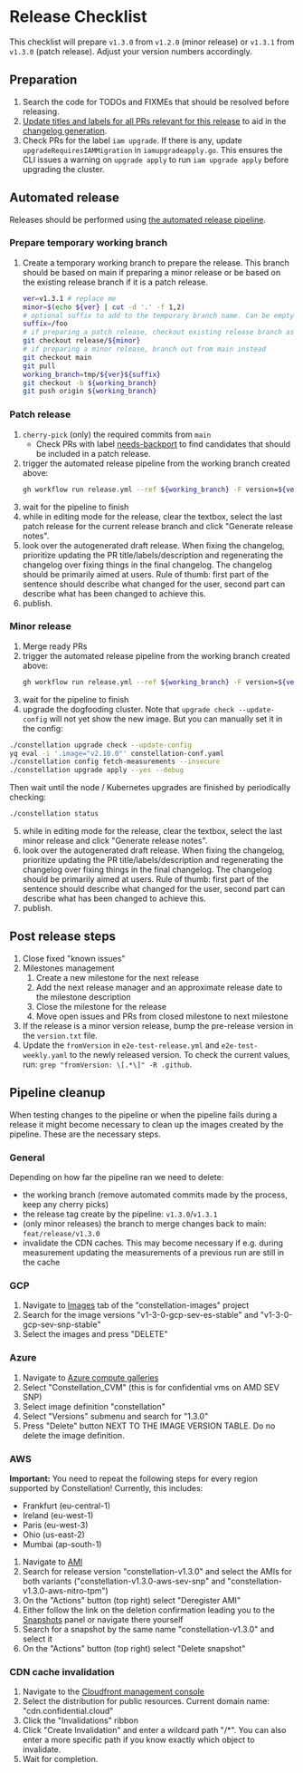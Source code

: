 # Release Checklist

This checklist will prepare `v1.3.0` from `v1.2.0` (minor release) or `v1.3.1` from `v1.3.0` (patch release). Adjust your version numbers accordingly.

## Preparation

1. Search the code for TODOs and FIXMEs that should be resolved before releasing.
2. [Update titles and labels for all PRs relevant for this release](/dev-docs/conventions.md#pr-conventions) to aid in the [changelog generation](/.github/release.yml).
3. Check PRs for the label `iam upgrade`. If there is any, update `upgradeRequiresIAMMigration`  in `iamupgradeapply.go`. This ensures the CLI issues a warning on `upgrade apply` to run `iam upgrade apply` before upgrading the cluster.



## Automated release

Releases should be performed using [the automated release pipeline](https://github.com/edgelesssys/constellation/actions/workflows/release.yml).

### Prepare temporary working branch

1. Create a temporary working branch to prepare the release. This branch should be based on main if preparing a minor release or be based on the existing release branch if it is a patch release.
   ```sh
   ver=v1.3.1 # replace me
   minor=$(echo ${ver} | cut -d '.' -f 1,2)
   # optional suffix to add to the temporary branch name. Can be empty: suffix=
   suffix=/foo
   # if preparing a patch release, checkout existing release branch as base
   git checkout release/${minor}
   # if preparing a minor release, branch out from main instead
   git checkout main
   git pull
   working_branch=tmp/${ver}${suffix}
   git checkout -b ${working_branch}
   git push origin ${working_branch}
   ```


### Patch release

1. `cherry-pick` (only) the required commits from `main`
   * Check PRs with label [needs-backport](https://github.com/edgelesssys/constellation/pulls?q=is%3Apr+is%3Aclosed+label%3A%22needs+backport%22) to find candidates that should be included in a patch release.
2. trigger the automated release pipeline from the working branch created above:
   ```sh
   gh workflow run release.yml --ref ${working_branch} -F version=${ver} -F kind=patch
   ```
3. wait for the pipeline to finish
4. while in editing mode for the release, clear the textbox, select the last patch release for the current release branch and click "Generate release notes".
5. look over the autogenerated draft release. When fixing the changelog, prioritize updating the PR title/labels/description and regenerating the changelog over fixing things in the final changelog. The changelog should be primarily aimed at users. Rule of thumb: first part of the sentence should describe what changed for the user, second part can describe what has been changed to achieve this.
6. publish.
### Minor release

1. Merge ready PRs
2. trigger the automated release pipeline from the working branch created above:
   ```sh
   gh workflow run release.yml --ref ${working_branch} -F version=${ver} -F kind=minor
   ```
3. wait for the pipeline to finish
4. upgrade the dogfooding cluster. Note that `upgrade check --update-config` will not yet show the new image. But you can manually set it in the config:
```sh
./constellation upgrade check --update-config
yq eval -i '.image="v2.10.0"' constellation-conf.yaml
./constellation config fetch-measurements --insecure
./constellation upgrade apply --yes --debug
```
Then wait until the node / Kubernetes upgrades are finished by periodically checking:
```sh
./constellation status
```
5. while in editing mode for the release, clear the textbox, select the last minor release and click "Generate release notes".
6. look over the autogenerated draft release. When fixing the changelog, prioritize updating the PR title/labels/description and regenerating the changelog over fixing things in the final changelog. The changelog should be primarily aimed at users. Rule of thumb: first part of the sentence should describe what changed for the user, second part can describe what has been changed to achieve this.
7. publish.

## Post release steps

1. Close fixed "known issues"
2. Milestones management
   1. Create a new milestone for the next release
   2. Add the next release manager and an approximate release date to the milestone description
   3. Close the milestone for the release
   4. Move open issues and PRs from closed milestone to next milestone
3.  If the release is a minor version release, bump the pre-release version in the `version.txt` file.
4. Update the `fromVersion` in `e2e-test-release.yml` and `e2e-test-weekly.yaml` to the newly released version. To check the current values, run: `grep "fromVersion: \[.*\]" -R .github`.

## Pipeline cleanup

When testing changes to the pipeline or when the pipeline fails during a release it might become necessary to clean up the images created by the pipeline.
These are the necessary steps.

### General

Depending on how far the pipeline ran we need to delete:
- the working branch (remove automated commits made by the process, keep any cherry picks)
- the release tag create by the pipeline: `v1.3.0`/`v1.3.1`
- (only minor releases) the branch to merge changes back to main: `feat/release/v1.3.0`
- invalidate the CDN caches. This may become necessary if e.g. during measurement updating the measurements of a previous run are still in the cache

### GCP
1. Navigate to [Images](https://console.cloud.google.com/compute/images?tab=images&project=constellation-images) tab of the "constellation-images" project
2. Search for the image versions "v1-3-0-gcp-sev-es-stable" and "v1-3-0-gcp-sev-snp-stable"
3. Select the images and press "DELETE" 

### Azure
1. Navigate to [Azure compute galleries](https://portal.azure.com/#view/HubsExtension/BrowseResource/resourceType/Microsoft.Compute%2Fgalleries)
2. Select "Constellation_CVM" (this is for confidential vms on AMD SEV SNP)
3. Select image definition "constellation"
4. Select "Versions" submenu and search for "1.3.0"
5. Press "Delete" button NEXT TO THE IMAGE VERSION TABLE. Do no delete the image definition.

### AWS
**Important:** You need to repeat the following steps for every region supported by Constellation!
Currently, this includes: 
- Frankfurt (eu-central-1)
- Ireland (eu-west-1)
- Paris (eu-west-3)
- Ohio (us-east-2)
- Mumbai (ap-south-1) 

1. Navigate to [AMI](https://eu-central-1.console.aws.amazon.com/ec2/home?region=eu-central-1#Images:visibility=owned-by-me)
2. Search for release version "constellation-v1.3.0" and select the AMIs for both variants ("constellation-v1.3.0-aws-sev-snp" and "constellation-v1.3.0-aws-nitro-tpm")
3. On the "Actions" button (top right) select "Deregister AMI"
4. Either follow the link on the deletion confirmation leading you to the [Snapshots](https://eu-central-1.console.aws.amazon.com/ec2/home?region=eu-central-1#Snapshots) panel or navigate there yourself
5. Search for a snapshot by the same name "constellation-v1.3.0" and select it
6. On the "Actions" button (top right) select "Delete snapshot"

### CDN cache invalidation

1. Navigate to the [Cloudfront management console](https://us-east-1.console.aws.amazon.com/cloudfront/v3/home?region=us-east-1#/distributions)
2. Select the distribution for public resources. Current domain name: "cdn.confidential.cloud"
3. Click the "Invalidations" ribbon
4. Click "Create Invalidation" and enter a wildcard path "/*". You can also enter a more specific path if you know exactly which object to invalidate.
5. Wait for completion.

